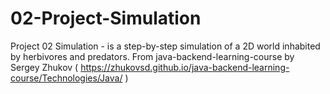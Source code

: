 # 02-Project-Simulation
Project 02  Simulation - is a step-by-step simulation of a 2D world inhabited by herbivores and predators.
From java-backend-learning-course by Sergey Zhukov ( https://zhukovsd.github.io/java-backend-learning-course/Technologies/Java/ )
